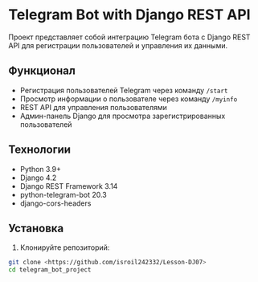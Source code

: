 # Telegram Bot with Django REST API

Проект представляет собой интеграцию Telegram бота с Django REST API для регистрации пользователей и управления их данными.

## Функционал

- Регистрация пользователей Telegram через команду `/start`
- Просмотр информации о пользователе через команду `/myinfo`
- REST API для управления пользователями
- Админ-панель Django для просмотра зарегистрированных пользователей

## Технологии

- Python 3.9+
- Django 4.2
- Django REST Framework 3.14
- python-telegram-bot 20.3
- django-cors-headers

## Установка

1. Клонируйте репозиторий:
```bash
git clone <https://github.com/isroil242332/Lesson-DJ07>
cd telegram_bot_project